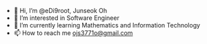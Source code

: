 - 👋 Hi, I’m @eDi9root, Junseok Oh
- 👀 I’m interested in Software Engineer
- 🌱 I’m currently learning Mathematics and Information Technology
- 📫 How to reach me ojs3771o@gmail.com

<!---
eDi9root/eDi9root is a ✨ special ✨ repository because its `README.md` (this file) appears on your GitHub profile.
You can click the Preview link to take a look at your changes.
--->
